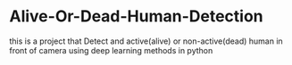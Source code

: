 # Alive-Or-Dead-Human-Detection
this is a project that Detect and active(alive) or non-active(dead) human in front of camera using deep learning methods in python 

